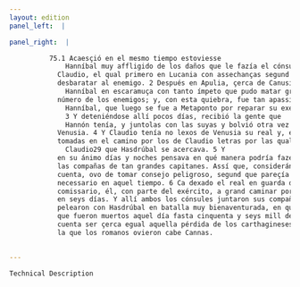 ```yaml
---
layout: edition
panel_left:  |

panel_right:  |

          75.1 Acaesçió en el mesmo tiempo estoviesse
              Hanníbal muy affligido de los daños que le fazía el cónsul
            Claudio, el qual primero en Lucania con assechanças segund el arte púnica pudo
            desbaratar al enemigo. 2 Después en Apulia, çerca de Canusio, peleó con
              Hanníbal en escaramuça con tanto ímpeto que pudo matar grand
            número de los enemigos; y, con esta quiebra, fue tan apassionado
              Hanníbal, que luego se fue a Metaponto por reparar su exército.
              3 Y deteniéndose allí pocos días, recibió la gente que
              Hannón tenía, y juntolas con las suyas y bolvió otra vez a
            Venusia. 4 Y Claudio tenía no lexos de Venusia su real y, en tanto, fueron
            tomadas en el camino por los de Claudio letras por las quales supo
              Claudio29 que Hasdrúbal se acercava. 5 Y
            en su ánimo días y noches pensava en qué manera podría fazer que no se juntassen en uno
            las compañas de tan grandes capitanes. Assí que, considerándolo todo por razón y echada
            cuenta, ovo de tomar consejo peligroso, segund que pareçía que sería, pero por ventura
            necessario en aquel tiempo. 6 Ca dexado el real en guarda del legado suyo o
            comissario, él, con parte del exército, a grand caminar por vía del Piceno llegó a Sena
            en seys días. Y allí ambos los cónsules juntaron sus compañas çerca del río Methauro y
            pelearon con Hasdrúbal en batalla muy bienaventurada, en que dizen
            que fueron muertos aquel día fasta cinquenta y seys mill de los enemigos, de manera que
            cuenta ser çerca egual aquella pérdida de los carthagineses a
            la que los romanos ovieron cabe Cannas.
        

---
```



    Technical Description
